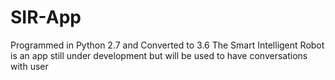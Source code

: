 # SIR-App
Programmed in Python 2.7 and Converted to 3.6
The Smart Intelligent Robot is an app still under development but will be used to have conversations with user
